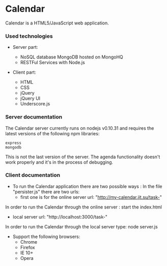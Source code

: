 Calendar
========================

Calendar is a HTML5/JavaScript web application.

### Used technologies

* Server part: 
  - NoSQL database MongoDB hosted on MongoHQ
  - RESTFul Services with Node.js
  
* Client part: 
  - HTML
  - CSS
  - jQuery 
  - jQuery UI
  - Underscore.js

### Server documentation 

The Calendar server currently runs on nodejs v0.10.31 and requires the latest versions of the following npm libraries: 

```
express
mongodb
```
This is not the last version of the server. The agenda functionality doesn't work properly and it's in the process of debugging.

### Client documentation

* To run the Calendar application there are two possible ways :
In the file "persister.js" there are two urls:
  - first one is for the online server url: "http://my-calendar.jit.su/task-"

In order to run the Calendar through the online server : start the index.html

  - local server url: "http://localhost:3000/task-"

In order to run the Calendar through the local server type: node server.js
 
* Support the following browsers:
  - Chrome
  - Firefox
  - IE 10+
  - Opera
